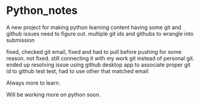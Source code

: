 # Python_notes
A new project for making python learning content
having some git and github issues need to figure out. multiple git ids and githubs to wrangle into submission

fixed, checked git email, fixed and had to pull before pushing for some reason.
not fixed. still connecting it with my work git instead of personal git.
ended up resolving issue using github desktop app to associate proper git id to github
test test, had to use other that matched email

Always more to learn.

Will be working more on python soon.
